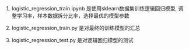 1. logistic_regression_train.ipynb 是使用sklearn数据集训练逻辑回归模型, 调整学习率，样本数据拆分比率，选择最优的模型参数

2. logistic_regression_train.py 是对最终的训练模型的汇总

3. logistic_regression_test.py 是对逻辑回归模型的测试
